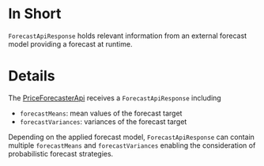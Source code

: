 # In Short

`ForecastApiResponse` holds relevant information from an external forecast model providing a forecast at runtime.

# Details

The [PriceForecasterApi](../Agents/PriceForecasterApi) receives a `ForecastApiResponse` including

* `forecastMeans`: mean values of the forecast target
* `forecastVariances`: variances of the forecast target

Depending on the applied forecast model, `ForecastApiResponse` can contain multiple `forecastMeans` and `forecastVariances` enabling the consideration of probabilistic forecast strategies.
